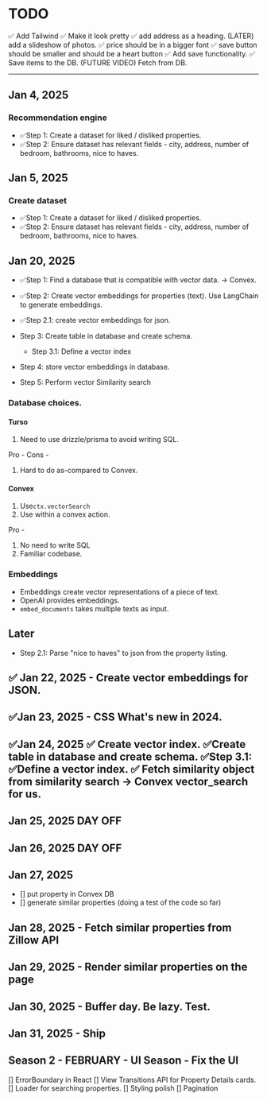 


# TODO
✅ Add Tailwind
✅ Make it look pretty
✅  add address as a heading.
(LATER) add a slideshow of photos.
✅ price should be in a bigger font
✅  save button should be smaller and should be a heart button
 ✅ Add save functionality.
 ✅ Save items to the DB.
(FUTURE VIDEO) Fetch from DB.

 ----
## Jan 4, 2025
### Recommendation engine
- ✅Step 1: Create a dataset for liked / disliked properties.
- ✅Step 2: Ensure dataset has relevant fields - city, address, number of bedroom, bathrooms, nice to haves.

## Jan 5, 2025
### Create dataset
- ✅Step 1: Create a dataset for liked / disliked properties.
- ✅Step 2: Ensure dataset has relevant fields - city, address, number of bedroom, bathrooms, nice to haves.

## Jan 20, 2025
- ✅Step 1: Find a database that is compatible with vector data. -> Convex. 
-  ✅Step 2: Create vector embeddings for properties (text). Use LangChain to generate embeddings. 
-  ✅Step 2.1: create vector embeddings for json. 
- Step 3: Create table in database and create schema. 
  - Step 3.1: Define a vector index

- Step 4: store vector embeddings in database. 
- Step 5: Perform vector Similarity search
  

### Database choices. 

#### Turso
1. Need to use drizzle/prisma to avoid writing SQL. 

Pro - 
Cons - 
1. Hard to do as-compared to Convex. 

#### Convex
1. Use`ctx.vectorSearch`
2. Use within a convex action. 

Pro - 
1. No need to write SQL
1. Familiar codebase. 

### Embeddings
- Embeddings create vector representations of a piece of text. 
- OpenAI provides embeddings. 
- `embed_documents` takes multiple texts as input. 


## Later
- Step 2.1: Parse "nice to haves" to json from the property listing.



## ✅ Jan 22, 2025 - Create vector embeddings for JSON.
## ✅Jan 23, 2025 - CSS What's new in 2024. 
## ✅Jan 24, 2025 ✅ Create vector index. ✅Create table in database and create schema. ✅Step 3.1: ✅Define a vector index. ✅ Fetch similarity object from similarity search -> Convex vector_search for us. 
## Jan 25, 2025 DAY OFF 
## Jan 26, 2025 DAY OFF 
## Jan 27, 2025 
  - [] put property in Convex DB
  - [] generate similar properties (doing a test of the code so far)
## Jan 28, 2025 - Fetch similar properties from Zillow API
## Jan 29, 2025 - Render similar properties on the page
## Jan 30, 2025 - Buffer day. Be lazy. Test.
## Jan 31, 2025 - Ship 




## Season 2 - FEBRUARY - UI Season - Fix the UI 
[] ErrorBoundary in React
[] View Transitions API for Property Details cards. 
[] Loader for searching properties. 
[] Styling polish
[] Pagination
